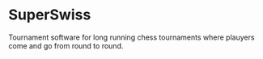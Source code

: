 # SuperSwiss
Tournament software for long running chess tournaments where plauyers come and go from round to round.
